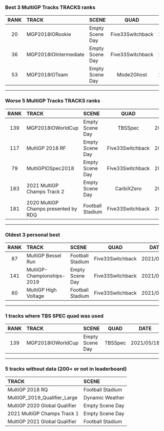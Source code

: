 ### Best 3 MultiGP Tracks TRACKS ranks
|RANK|TRACK|SCENE|QUAD|DATE|
|:---:|:---|:---|:---:|:---:|
|20|MGP2018IORookie|Empty Scene Day|Five33Switchback|2021/10/10|
|36|MGP2018IOIntermediate|Empty Scene Day|Five33Switchback|2021/10/10|
|53|MGP2018IOTeam|Empty Scene Day|Mode2Ghost|2021/09/02|
---
### Worse 5 MultiGP Tracks TRACKS ranks
|RANK|TRACK|SCENE|QUAD|DATE|
|:---:|:---|:---|:---:|:---:|
|139|MGP2018IOWorldCup|Empty Scene Day|TBSSpec|2021/05/18|
|117|MultiGP 2018 RF|Empty Scene Day|Five33Switchback|2021/05/20|
|79|MultiGPIOSpec2018|Empty Scene Day|Five33Switchback|2021/05/20|
|183|2021 MultiGP Champs Track 2|Empty Scene Day|CarbiXZero|2022/01/04|
|181|2020 MultiGP Champs presented by RDQ|Football Stadium|Five33Switchback|2021/09/22|
---
### Oldest 3 personal best
|RANK|TRACK|SCENE|QUAD|DATE|
|:---:|:---|:---|:---:|:---:|
|87|MultiGP Bessel Run|Football Stadium|Five33Switchback|2021/04/21|
|141|MultiGP-Championships-2019|Empty Scene Day|Five33Switchback|2021/04/21|
|60|MultiGP High Voltage|Football Stadium|Five33Switchback|2021/04/21|
---
### 1 tracks where TBS SPEC quad was used
|RANK|TRACK|SCENE|QUAD|DATE|
|:---:|:---|:---|:---:|:---:|
|139|MGP2018IOWorldCup|Empty Scene Day|TBSSpec|2021/05/18|
---
### 5 tracks without data (200+ or not in leaderboard)
|TRACK|SCENE|
|:---|:---|
|MultiGP 2018 RQ|Football Stadium|
|MultiGP_2019_Qualifier_Large|Dynamic Weather|
|MultiGP 2020 Global Qualifier|Empty Scene Day|
|2021 MultiGP Champs Track 1|Empty Scene Day|
|MultiGP 2021 Global Qualifier|Football Stadium|
